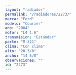```yaml
---
layout: "radiador"
permalink: "/radiadores/2273/"
marca: "Ford"
modelo: "Courier"
ano: "2004"
motor: "L4 1.6"
transmision: "Estándar"
parte: "M-321"
clima: "Con clima"
alto: "20 3/8"
ancho: "14 5/8"
observaciones: ""
id: "2273"
---
```


